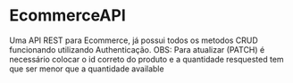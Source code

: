 # EcommerceAPI
Uma API REST para Ecommerce, já possui todos os metodos CRUD funcionando utilizando Authenticação.
OBS: Para atualizar (PATCH) é necessário colocar o id correto do produto e a quantidade resquested tem que ser menor que a quantidade available


